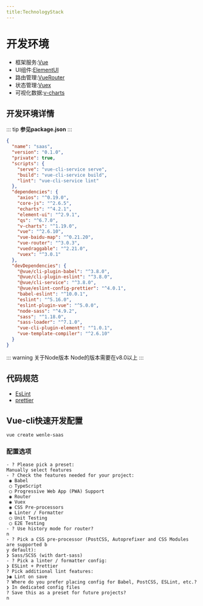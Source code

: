```yaml
---
title:TechnologyStack
---
```

# 开发环境
- 框架服务:[Vue](https://cn.vuejs.org/index.html)
- UI组件:[ElementUI](https://element.eleme.io/#/zh-CN)
- 路由管理:[VueRouter](https://router.vuejs.org/zh/)
- 状态管理:[Vuex](https://vuex.vuejs.org/zh/)
- 可视化数据:[v-charts](https://v-charts.js.org/#/)
## 开发环境详情
::: tip
**参见package.json**
:::
```json
{
  "name": "saas",
  "version": "0.1.0",
  "private": true,
  "scripts": {
    "serve": "vue-cli-service serve",
    "build": "vue-cli-service build",
    "lint": "vue-cli-service lint"
  },
  "dependencies": {
    "axios": "^0.19.0",
    "core-js": "^2.6.5",
    "echarts": "^4.2.1",
    "element-ui": "^2.9.1",
    "qs": "^6.7.0",
    "v-charts": "^1.19.0",
    "vue": "^2.6.10",
    "vue-baidu-map": "^0.21.20",
    "vue-router": "^3.0.3",
    "vuedraggable": "^2.21.0",
    "vuex": "^3.0.1"
  },
  "devDependencies": {
    "@vue/cli-plugin-babel": "^3.8.0",
    "@vue/cli-plugin-eslint": "^3.8.0",
    "@vue/cli-service": "^3.8.0",
    "@vue/eslint-config-prettier": "^4.0.1",
    "babel-eslint": "^10.0.1",
    "eslint": "^5.16.0",
    "eslint-plugin-vue": "^5.0.0",
    "node-sass": "^4.9.2",
    "sass": "^1.18.0",
    "sass-loader": "^7.1.0",
    "vue-cli-plugin-element": "^1.0.1",
    "vue-template-compiler": "^2.6.10"
  }
}
```
::: warning 关于Node版本
Node的版本需要在v8.0以上
:::
## 代码规范
- [EsLint](https://cn.eslint.org/)
- [prettier](https://prettier.io/)
## Vue-cli快速开发配置
```npm
vue create wenle-saas
```
### 配置选项
```
- ? Please pick a preset:    
Manually select features
- ? Check the features needed for your project:   
 ◉ Babel   
 ◯ TypeScript   
 ◯ Progressive Web App (PWA) Support   
 ◉ Router   
 ◉ Vuex   
 ◉ CSS Pre-processors      
 ◉ Linter / Formatter   
 ◯ Unit Testing      
 ◯ E2E Testing   
- ? Use history mode for router?   
n
- ? Pick a CSS pre-processor (PostCSS, Autoprefixer and CSS Modules are supported b
y default):   
❯ Sass/SCSS (with dart-sass)   
- ? Pick a linter / formatter config:   
❯ ESLint + Prettier
? Pick additional lint features:   
❯◉ Lint on save   
? Where do you prefer placing config for Babel, PostCSS, ESLint, etc.?   
❯ In dedicated config files
? Save this as a preset for future projects?   
n
```
